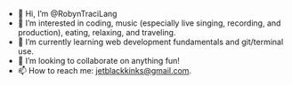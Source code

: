 - 👋 Hi, I’m @RobynTraciLang
- 👀 I’m interested in coding, music (especially live singing, recording, and production), eating, relaxing, and traveling.
- 🌱 I’m currently learning web development fundamentals and git/terminal use.
- 💞️ I’m looking to collaborate on anything fun!
- 📫 How to reach me: jetblackkinks@gmail.com.